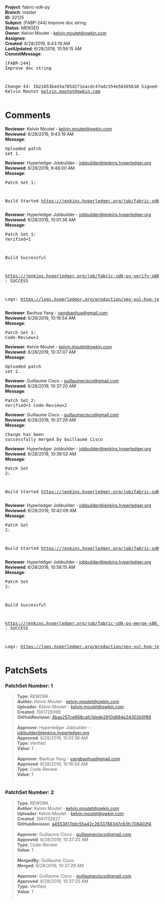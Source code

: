<strong>Project</strong>: fabric-sdk-py<br><strong>Branch</strong>: master<br><strong>ID</strong>: 32125<br><strong>Subject</strong>: [FABP-244] Improve doc string<br><strong>Status</strong>: MERGED<br><strong>Owner</strong>: Kelvin Moutet - kelvin.moutet@owkin.com<br><strong>Assignee</strong>:<br><strong>Created</strong>: 6/28/2019, 9:43:19 AM<br><strong>LastUpdated</strong>: 6/28/2019, 10:56:15 AM<br><strong>CommitMessage</strong>:<br><pre>[FABP-244] Improve doc string

Change-Id: Ib21653ba43a785d271eacdc47adc554e58365610
Signed-off-by: Kelvin Moutet <kelvin.moutet@owkin.com>
</pre><h1>Comments</h1><strong>Reviewer</strong>: Kelvin Moutet - kelvin.moutet@owkin.com<br><strong>Reviewed</strong>: 6/28/2019, 9:43:19 AM<br><strong>Message</strong>: <pre>Uploaded patch set 1.</pre><strong>Reviewer</strong>: Hyperledger Jobbuilder - jobbuilder@jenkins.hyperledger.org<br><strong>Reviewed</strong>: 6/28/2019, 9:46:00 AM<br><strong>Message</strong>: <pre>Patch Set 1:

Build Started https://jenkins.hyperledger.org/job/fabric-sdk-py-verify-x86_64/757/</pre><strong>Reviewer</strong>: Hyperledger Jobbuilder - jobbuilder@jenkins.hyperledger.org<br><strong>Reviewed</strong>: 6/28/2019, 10:01:36 AM<br><strong>Message</strong>: <pre>Patch Set 1: Verified+1

Build Successful 

https://jenkins.hyperledger.org/job/fabric-sdk-py-verify-x86_64/757/ : SUCCESS

Logs: https://logs.hyperledger.org/production/vex-yul-hyp-jenkins-3/fabric-sdk-py-verify-x86_64/757</pre><strong>Reviewer</strong>: Baohua Yang - yangbaohua@gmail.com<br><strong>Reviewed</strong>: 6/28/2019, 10:16:54 AM<br><strong>Message</strong>: <pre>Patch Set 1: Code-Review+2</pre><strong>Reviewer</strong>: Kelvin Moutet - kelvin.moutet@owkin.com<br><strong>Reviewed</strong>: 6/28/2019, 10:37:07 AM<br><strong>Message</strong>: <pre>Uploaded patch set 2.</pre><strong>Reviewer</strong>: Guillaume Cisco - guillaumecisco@gmail.com<br><strong>Reviewed</strong>: 6/28/2019, 10:37:20 AM<br><strong>Message</strong>: <pre>Patch Set 2: Verified+1 Code-Review+2</pre><strong>Reviewer</strong>: Guillaume Cisco - guillaumecisco@gmail.com<br><strong>Reviewed</strong>: 6/28/2019, 10:37:29 AM<br><strong>Message</strong>: <pre>Change has been successfully merged by Guillaume Cisco</pre><strong>Reviewer</strong>: Hyperledger Jobbuilder - jobbuilder@jenkins.hyperledger.org<br><strong>Reviewed</strong>: 6/28/2019, 10:39:52 AM<br><strong>Message</strong>: <pre>Patch Set 2:

Build Started https://jenkins.hyperledger.org/job/fabric-sdk-py-verify-x86_64/758/</pre><strong>Reviewer</strong>: Hyperledger Jobbuilder - jobbuilder@jenkins.hyperledger.org<br><strong>Reviewed</strong>: 6/28/2019, 10:42:09 AM<br><strong>Message</strong>: <pre>Patch Set 2:

Build Started https://jenkins.hyperledger.org/job/fabric-sdk-py-merge-x86_64/27/</pre><strong>Reviewer</strong>: Hyperledger Jobbuilder - jobbuilder@jenkins.hyperledger.org<br><strong>Reviewed</strong>: 6/28/2019, 10:56:15 AM<br><strong>Message</strong>: <pre>Patch Set 2:

Build Successful 

https://jenkins.hyperledger.org/job/fabric-sdk-py-merge-x86_64/27/ : SUCCESS

Logs: https://logs.hyperledger.org/production/vex-yul-hyp-jenkins-3/fabric-sdk-py-merge-x86_64/27</pre><h1>PatchSets</h1><h3>PatchSet Number: 1</h3><blockquote><strong>Type</strong>: REWORK<br><strong>Author</strong>: Kelvin Moutet - kelvin.moutet@owkin.com<br><strong>Uploader</strong>: Kelvin Moutet - kelvin.moutet@owkin.com<br><strong>Created</strong>: 1561729399<br><strong>GitHubRevision</strong>: [4bae257ce668cafc1dede2810d884e24302b5f88](https://github.com/hyperledger/fabric-sdk-py/commit/4bae257ce668cafc1dede2810d884e24302b5f88)<br><br><strong>Approver</strong>: Hyperledger Jobbuilder - jobbuilder@jenkins.hyperledger.org<br><strong>Approved</strong>: 6/28/2019, 10:01:36 AM<br><strong>Type</strong>: Verified<br><strong>Value</strong>: 1<br><br><strong>Approver</strong>: Baohua Yang - yangbaohua@gmail.com<br><strong>Approved</strong>: 6/28/2019, 10:16:54 AM<br><strong>Type</strong>: Code-Review<br><strong>Value</strong>: 1<br><br></blockquote><h3>PatchSet Number: 2</h3><blockquote><strong>Type</strong>: REWORK<br><strong>Author</strong>: Kelvin Moutet - kelvin.moutet@owkin.com<br><strong>Uploader</strong>: Kelvin Moutet - kelvin.moutet@owkin.com<br><strong>Created</strong>: 1561732627<br><strong>GitHubRevision</strong>: [a4553617ddc55a42c26337883d7c83fc708402f4](https://github.com/hyperledger/fabric-sdk-py/commit/a4553617ddc55a42c26337883d7c83fc708402f4)<br><br><strong>Approver</strong>: Guillaume Cisco - guillaumecisco@gmail.com<br><strong>Approved</strong>: 6/28/2019, 10:37:20 AM<br><strong>Type</strong>: Code-Review<br><strong>Value</strong>: 1<br><br><strong>MergedBy</strong>: Guillaume Cisco<br><strong>Merged</strong>: 6/28/2019, 10:37:29 AM<br><br><strong>Approver</strong>: Guillaume Cisco - guillaumecisco@gmail.com<br><strong>Approved</strong>: 6/28/2019, 10:37:20 AM<br><strong>Type</strong>: Verified<br><strong>Value</strong>: 1<br><br></blockquote>
